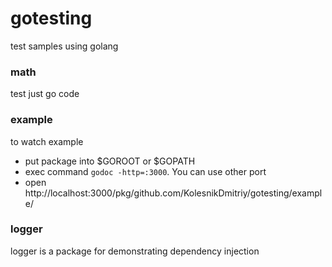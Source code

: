 # gotesting
test samples using golang

### math
test just go code

### example
to watch example
 - put package into $GOROOT or $GOPATH
 - exec command `godoc -http=:3000`. You can use other port
 - open http://localhost:3000/pkg/github.com/KolesnikDmitriy/gotesting/example/
 
### logger
logger is a package for demonstrating dependency injection